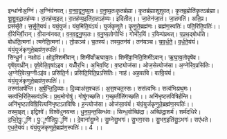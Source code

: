 

  
इन्धा॑नोअ॒ग्निं। अ॒ग्निंव॑नवत्। व॒न॒व॒द्व॒नु॒ष्य॒तः। व॒नु॒ष्य॒तःकृ॒तब्र॑ह्मा। कृ॒तब्र॑ह्माशूशुवत्। कृ॒तब्र॒ह्मेति॑कृ॒तऽब्र॑ह्मा। शू॒शु॒व॒द्रा॒तह॑व्यः। रा॒तह॑व्य॒इत्। रा॒तह॑व्य॒इति॑रा॒तऽह॑व्यः। इदितीत्।। जा॒तेन॑जा॒तं। जा॒तमति॑। अति॒प्र। प्रस॑र्सृते। स॒र्सृ॒ते॒ययं॑। ययं॒युजं॑। यंय॒मिति॒यंऽयं॑। युजं॑कृणुते। कृ॒णु॒ते॒ब्रह्म॑णः। ब्रह्म॑ण॒स्पतिः॑। पति॒रिति॒पतिः॑।।  
वी॒रेभि॑र्वी॒रान्। वी॒रान्व॑नवत्। व॒न॒व॒द्व॒नु॒ष्य॒तः। व॒नु॒ष्य॒तोगोभिः॑। गोभी॑र॒यिं। र॒यिम्प॑प्रथत्। प॒प्र॒थ॒द्बोध॑ति। बोध॑ति॒त्मना॑। त्मनेति॒त्मना॑।। तो॒कञ्च॑। च॒तस्य॑। तस्य॒तन॑यं। तन॑यञ्च। च॒व॒र्ध॒ते॒। व॒र्ध॒ते॒यंयं॑। यंयं॒युजं॑कृणुते॒ब्रह्म॑ण॒स्पतिः॑।।  
सिन्धु॒र्न। नक्षोदः॑। क्षोद॒श्शिमी॑वान्। शिमी॑वाँऋघाय॒तः। शिमी॑वा॒निति॒शिमी॑ऽवान्। ऋ॒घा॒य॒तोवृषे॑व। वृषे॑व॒वध्री॑न्। वृषे॒वेति॒वृषा॑ऽइव। वध्रीँ॑र॒भि। अ॒भिव॒ष्टि। व॒ष्ट्योज॑सा। ओज॒सेत्योज॑सा। अ॒ग्नेरि॑व॒प्रसि॑तिः। अ॒ग्नेरि॒वेत्य॒ग्नीःऽइ॑व। प्रसि॑ति॒र्न। प्रसि॑ति॒रिति॒प्रऽसि॑तिः। नाह॑। अह॒वर्त॑वे। वर्त॑वे॒यंयं॑। यंयं॒युजं॑कृणुते॒ब्रह्म॑ण॒स्पतिः॑।।  
तस्मा॑अर्षन्ति। अ॒र्ष॒न्ति॒दि॒व्याः। दि॒व्याअ॑स॒श्चतः॑। अ॒स॒श्चत॒स्सः। सस॑त्वभिः। सत्व॑भिःप्रथ॒मः। सत्व॑भि॒रिति॒सत्व॑ऽभिः। प्र॒थ॒मोगोषु॑। गोषु॑गच्छति। ग॒च्छ॒तीति॑गच्छति।। अनि॑भृष्टतविषिर्हन्ति। अनि॑भृष्टतविषि॒रित्यनि॑भृष्टऽतविषिः। ह॒न्त्योज॑सा। ओज॑सा॒यंयं॑। यंयं॒युजं॑कृणुते॒ब्रह्म॑ण॒स्पतिः॑।।  
तस्मा॒इत्। इद्विश्वे॑। विश्वे॑धुनयन्त। धु॒न॒य॒न्त॒सिन्ध॑वः। सिन्ध॒वोच्छि॑द्रा। अच्छि॑द्रा॒शर्म॑। शर्म॑दधिरे। द॒धि॒रे॒पु॒ूणि॑। पु॒ूणी॑तिपु॒ूणि॑।। दे॒वानां॑सु॒म्ने। सु॒म्नेसु॒भगः॑। सु॒भग॒स्सः। सु॒भग॒इति॑सु॒ऽभगः॑। सए॑धते। ए॒ध॒ते॒यंयं॑। यंयं॒युजं॑कृणुते॒ब्रह्म॑ण॒स्पतिः॑।। 4 ।।  
